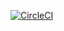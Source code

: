 [![CircleCI](https://circleci.com/gh/mehrshadshams/algorithms/tree/master.svg?style=svg)](https://circleci.com/gh/mehrshadshams/algorithms/tree/master)
